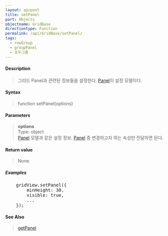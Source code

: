 ```yaml
---
layout: apipost
title: setPanel
part: Objects
objectname: GridBase
directiontype: Function
permalink: /api/GridBase/setPanel/
tags:
  - rowGroup
  - groupPanel
  - 로우그룹
---
```



#### Description

> 그리드 Panel과 관련된 정보들을 설정한다. [Panel](/api/types/Panel/)이 설정 모델이다.

#### Syntax

> function setPanel(options)

#### Parameters

> **options**  
> Type: object  
> [Panel](/api/types/Panel/) 모델과 같은 설정 정보. [Panel](/api/types/Panel/) 중 변경하고자 하는 속성만 전달하면 된다.    

#### Return value

> None.

##### Examples 

<pre class="prettyprint">
    gridView.setPanel({
        minHeight: 30,
        visible: true,
        ...
    });
</pre>

#### See Also
> [getPanel](/api/GridBase/getPanel)